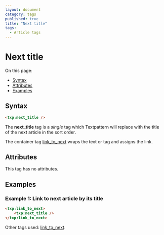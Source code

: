 ```yaml
---
layout: document
category: tags
published: true
title: "Next title"
tags:
  - Article tags
---
```


# Next title

On this page:

* [Syntax](#user-content-syntax)
* [Attributes](#user-content-attributes)
* [Examples](#user-content-examples)

## Syntax

~~~ html
<txp:next_title />
~~~

The **next_title** tag is a *single* tag which Textpattern will replace with the title of the next article in the sort order.

The container tag [link_to_next](link-to-next) wraps the text or tag and assigns the link.

## Attributes

This tag has no attributes.

## Examples

### Example 1: Link to next article by its title

~~~ html
<txp:link_to_next>
    <txp:next_title />
</txp:link_to_next>
~~~

Other tags used: [link_to_next](link-to-next).
